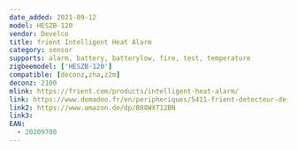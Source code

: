 ```yaml
---
date_added: 2021-09-12
model: HESZB-120
vendor: Develco
title: frient Intelligent Heat Alarm
category: sensor
supports: alarm, battery, batterylow, fire, test, temperature 
zigbeemodel: ['HESZB-120']
compatible: [deconz,zha,z2m]
deconz: 2100
mlink: https://frient.com/products/intelligent-heat-alarm/
link: https://www.domadoo.fr/en/peripheriques/5411-frient-detecteur-de-chaleur-intelligent-zigbee-30-din-en-14604-et-din-14676-5713594002446.html
link2: https://www.amazon.de/dp/B08WXT12BN
link3: 
EAN:
  - 20209700 
---
```



